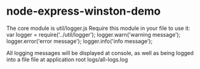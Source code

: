 # node-express-winston-demo

The core module is util/logger.js
Require this module in your file to use it:
var logger = require('../util/logger');
logger.warn('warning message');
logger.error('error message');
logger.info('info message');

All logging messages will be displayed at console, as well as being logged into a file file at application root logs/all-logs.log
